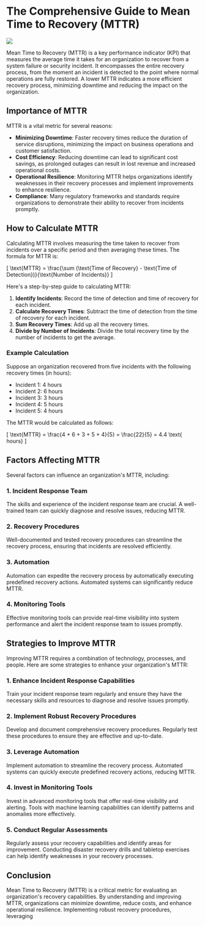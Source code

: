 # The Comprehensive Guide to Mean Time to Recovery (MTTR)

![](image/Incident-Response-1.png)

Mean Time to Recovery (MTTR) is a key performance indicator (KPI) that measures the average time it takes for an organization to recover from a system failure or security incident. It encompasses the entire recovery process, from the moment an incident is detected to the point where normal operations are fully restored. A lower MTTR indicates a more efficient recovery process, minimizing downtime and reducing the impact on the organization.

## Importance of MTTR

MTTR is a vital metric for several reasons:

- **Minimizing Downtime**: Faster recovery times reduce the duration of service disruptions, minimizing the impact on business operations and customer satisfaction.
- **Cost Efficiency**: Reducing downtime can lead to significant cost savings, as prolonged outages can result in lost revenue and increased operational costs.
- **Operational Resilience**: Monitoring MTTR helps organizations identify weaknesses in their recovery processes and implement improvements to enhance resilience.
- **Compliance**: Many regulatory frameworks and standards require organizations to demonstrate their ability to recover from incidents promptly.

## How to Calculate MTTR

Calculating MTTR involves measuring the time taken to recover from incidents over a specific period and then averaging these times. The formula for MTTR is:

\[ \text{MTTR} = \frac{\sum (\text{Time of Recovery} - \text{Time of Detection})}{\text{Number of Incidents}} \]

Here's a step-by-step guide to calculating MTTR:

1. **Identify Incidents**: Record the time of detection and time of recovery for each incident.
2. **Calculate Recovery Times**: Subtract the time of detection from the time of recovery for each incident.
3. **Sum Recovery Times**: Add up all the recovery times.
4. **Divide by Number of Incidents**: Divide the total recovery time by the number of incidents to get the average.

### Example Calculation

Suppose an organization recovered from five incidents with the following recovery times (in hours):

- Incident 1: 4 hours
- Incident 2: 6 hours
- Incident 3: 3 hours
- Incident 4: 5 hours
- Incident 5: 4 hours

The MTTR would be calculated as follows:

\[ \text{MTTR} = \frac{4 + 6 + 3 + 5 + 4}{5} = \frac{22}{5} = 4.4 \text{ hours} \]

## Factors Affecting MTTR

Several factors can influence an organization's MTTR, including:

### 1. Incident Response Team

The skills and experience of the incident response team are crucial. A well-trained team can quickly diagnose and resolve issues, reducing MTTR.

### 2. Recovery Procedures

Well-documented and tested recovery procedures can streamline the recovery process, ensuring that incidents are resolved efficiently.

### 3. Automation

Automation can expedite the recovery process by automatically executing predefined recovery actions. Automated systems can significantly reduce MTTR.

### 4. Monitoring Tools

Effective monitoring tools can provide real-time visibility into system performance and alert the incident response team to issues promptly.

## Strategies to Improve MTTR

Improving MTTR requires a combination of technology, processes, and people. Here are some strategies to enhance your organization's MTTR:

### 1. Enhance Incident Response Capabilities

Train your incident response team regularly and ensure they have the necessary skills and resources to diagnose and resolve issues promptly.

### 2. Implement Robust Recovery Procedures

Develop and document comprehensive recovery procedures. Regularly test these procedures to ensure they are effective and up-to-date.

### 3. Leverage Automation

Implement automation to streamline the recovery process. Automated systems can quickly execute predefined recovery actions, reducing MTTR.

### 4. Invest in Monitoring Tools

Invest in advanced monitoring tools that offer real-time visibility and alerting. Tools with machine learning capabilities can identify patterns and anomalies more effectively.

### 5. Conduct Regular Assessments

Regularly assess your recovery capabilities and identify areas for improvement. Conducting disaster recovery drills and tabletop exercises can help identify weaknesses in your recovery processes.

## Conclusion

Mean Time to Recovery (MTTR) is a critical metric for evaluating an organization's recovery capabilities. By understanding and improving MTTR, organizations can minimize downtime, reduce costs, and enhance operational resilience. Implementing robust recovery procedures, leveraging
